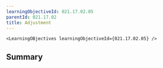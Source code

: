 ```yaml
---
learningObjectiveId: 021.17.02.05
parentId: 021.17.02
title: Adjustment
---
```


```tsx eval
<LearningOBjectives learningObjectiveId={021.17.02.05} />
```

## Summary
